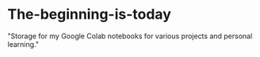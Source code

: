 # The-beginning-is-today
"Storage for my Google Colab notebooks for various projects and personal learning."
